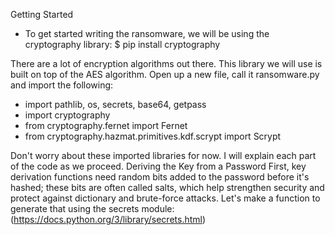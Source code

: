 Getting Started
- To get started writing the ransomware, we will be using the cryptography library:
$ pip install cryptography

There are a lot of encryption algorithms out there. This library we will use is built
on top of the AES algorithm.
Open up a new file, call it ransomware.py and import the following:
- import pathlib, os, secrets, base64, getpass
- import cryptography
- from cryptography.fernet import Fernet
- from cryptography.hazmat.primitives.kdf.scrypt import Scrypt

Don't worry about these imported libraries for now. I will explain each part of the
code as we proceed.
Deriving the Key from a Password
First, key derivation functions need random bits added to the password before
it's hashed; these bits are often called salts, which help strengthen security and
protect against dictionary and brute-force attacks. Let's make a function to
generate that using the secrets module:(https://docs.python.org/3/library/secrets.html)
